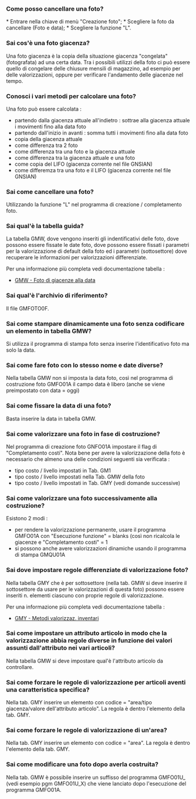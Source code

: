 ### **Come posso cancellare una foto?**

 \* Entrare nella chiave di menù "Creazione foto";
 \* Scegliere la foto da cancellare (Foto e data);
 \* Scegliere la funzione "L".
### **Sai cos'è una foto giacenza?**

Una foto giacenza è la copia della situazione giacenza "congelata" (fotografata) ad una certa data.
Tra i possibili utilizzi della foto ci può essere quello di congelare delle chiusure mensili di magazzino, ad esempio per delle valorizzazioni, oppure per verificare l'andamento delle giacenze nel tempo.
### **Conosci i vari metodi per calcolare una foto?**

Una foto può essere calcolata : 
-  partendo dalla giacenza attuale all'indietro :  sottrae alla giacenza attuale i movimenti fino alla data foto
-  partendo dall'inizio in avanti :  somma tutti i movimenti fino alla data foto
-  copia della giacenza attuale
-  come differenza tra 2 foto
-  come differenza tra una foto e la giacenza attuale
-  come differenza tra la giacenza attuale e una foto
-  come copia del LIFO (giacenza corrente nel file GNSIAN)
-  come differemza tra una foto e il LIFO (giacenza corrente nel file GNSIAN)

### **Sai come cancellare una foto?**

Utilizzando la funzione "L" nel programma di creazione / completamento foto.
### **Sai qual'è la tabella guida?**

La tabella GMW, dove vengono inseriti gli indentificativi delle foto, dove possono essere fissate le date foto, dove possono essere fissati i parametri per la valorizzazione di default della foto ed i parametri (sottosettore) dove recuperare le informazioni per valorizzazioni differenziate.

Per una informazione più completa vedi documentazione tabella : 
- [GMW - Foto di giacenze alla data](Sorgenti/OG/TA/GMW)
### **Sai qual'è l'archivio di riferimento?**

Il file GMFOTO0F.
### **Sai come stampare dinamicamente una foto senza codificare un elemento in tabella GMW?**

Si utilizza il programma di stampa foto senza inserire l'identificativo foto ma solo la data.
### **Sai come fare foto con lo stesso nome e date diverse?**

Nella tabella GMW non si imposta la data foto, così nel programma di costruzione foto GMFO01A il campo data è libero (anche se viene preimpostato con data = oggi)
### **Sai come fissare la data di una foto?**

Basta inserire la data in tabella GMW.
### **Sai come valorizzare una foto in fase di costruzione?**

Nel programma di creazione foto GNFO01A impostare il flag di "Completamento costi". Nota bene per avere la valorizzazione della foto è necessario che almeno una delle condizioni seguenti sia verificata : 
-  tipo costo / livello impostati in Tab. GM1
-  tipo costo / livello impostati nella Tab. GMW della foto
-  tipo costo / livello impostati in Tab. GMY (vedi domande successive)
### **Sai come valorizzare una foto successivamente alla costruzione?**

Esistono 2 modi : 
-  per rendere la valorizzazione permanente, usare il programma GMFO01A con "Esecuzione funzione" = blanks (così non ricalcola le giacenze e "Completamento costi" = 1
-  si possono anche avere valorizzazioni dinamiche usando il programma di stampa GMQU01A
### **Sai dove impostare regole differenziate di valorizzazione foto?**

Nella tabella GMY che è per sottosettore (nella tab. GMW si deve inserire il sottosettore da usare per le valorizzazioni di questa foto) possono essere inseriti n. elementi ciascuno con proprie regole di valorizzazione.

Per una informazione più completa vedi documentazione tabella : 
- [GMY - Metodi valorizzaz. inventari](Sorgenti/OG/TA/GMY)
### **Sai come impostare un attributo articolo in modo che la valorizzazione abbia regole diverse in funzione dei valori assunti dall'attributo nei vari articoli?**

Nella tabella GMW si deve impostare qual'è l'attributo articolo da controllare.
### **Sai come forzare le regole di valorizzazione per articoli aventi una caratteristica specifica?**

Nella tab. GMY inserire un elemento con codice = "area/tipo giacenza/valore dell'attributo articolo". La regola è dentro l'elemento della tab. GMY.
### **Sai come forzare le regole di valorizzazione di un'area?**

Nella tab. GMY inserire un elemento con codice = "area". La regola è dentro l'elemento della tab. GMY.
### **Sai come modificare una foto dopo averla costruita?**

Nella tab. GMW è possibile inserire un suffisso del programma GMFO01U_ (vedi esempio pgm GMFO01U_X) che viene lanciato dopo l'esecuzione del programma GMFO01A.
